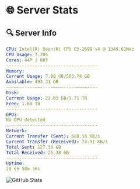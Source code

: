 # 🌐 Server Stats
## 🔍 Server Info
```yaml
CPU: Intel(R) Xeon(R) CPU E5-2699 v4 @ 1349.61MHz
CPU Usage: 7.20%
Cores: 44P | 88T
-----------------------------------
Memory:
Current Usage: 7.08 GB/503.74 GB
Available: 493.31 GB
-----------------------------------
Disk:
Current Usage: 22.03 GB/1.71 TB
Free: 1.60 TB
-----------------------------------
GPU:
No GPU detected
-----------------------------------
Network:
Current Transfer (Sent): 688.10 KB/s
Current Transfer (Received): 73.91 KB/s
Total Sent: 127.34 GB
Total Received: 26.38 GB
-----------------------------------
Uptime:
2d 6h 58m 36s
```
![GitHub Stats](https://img.shields.io/badge/Updated-2025-04-22_00:07:24-blue)
